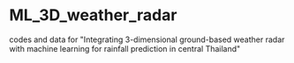 # ML_3D_weather_radar
codes and data for "Integrating 3-dimensional ground-based weather radar with machine learning for rainfall prediction in central Thailand"
